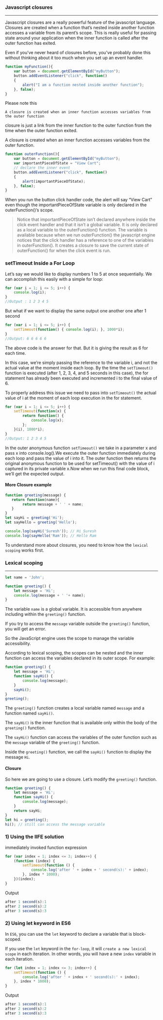 ### Javascript closures

---

Javascript closures are a really powerful feature of the javascript language. Closures are created when a function that’s nested inside another function accesses a variable from its parent’s scope. This is really useful for passing state around your application when the inner function is called after the outer function has exited.

Even if you’ve never heard of closures before, you’ve probably done this without thinking about it too much when you set up an event handler.

```javascript
function myFunction(){
    var button = document.getElementById("myButton");
    button.addEventListener("click", function()
    {
        alert("I am a function nested inside another function");
    }, false);
}
```

Please note this

```
A closure is created when an inner function accesses variables from the outer function
```

closure is just a link from the inner function to the outer function from the time when the outer function exited.

A closure is created when an inner function accesses variables from the outer function.

```javascript
function outerFunction(){
    var button = document.getElementById("myButton");
    var importantPieceOfState = "View Cart";
    // declare the inner event
    button.addEventListener("click", function()
    {
        alert(importantPieceOfState);
    }, false);
}
```

When you run the button click handler code, the alert will say “View Cart” even though the importantPieceOfState variable is only declared in the outerFunction()’s scope.

> Notice that importantPieceOfState isn’t declared anywhere inside the click event handler and that it isn’t a global variable. It is only declared as a local variable to the outerFunction() function. The variable is available because when we run outerFunction() the javascript engine notices that the click handler has a reference to one of the variables in outerFunction(). It creates a closure to save the current state of outerFunction() for when the click event is run.

### setTimeout Inside a For Loop

Let’s say we would like to display numbers 1 to 5 at once sequentially. We can accomplish this easily with a simple for loop:

```javascript
for (var i = 1; i <= 5; i++) {
    console.log(i);
}
//Output : 1 2 3 4 5
```
But what if we want to display the same output one another one after 1 second

```javascript
for (var i = 1; i <= 5; i++) {
    setTimeout(function() { console.log(i); }, 1000*i);
}
//Output: 6 6 6 6 6
```

The above code is the answer for that. But it is giving the result as 6 for each time.

In this case, we’re simply passing the reference to the variable i, and not the actual value at the moment inside each loop. By the time the ``setTimeout()`` function is executed (after 1, 2, 3, 4, and 5 seconds in this case), the for statement has already been executed and incremented i to the final value of 6.

To properly address this issue we need to pass into ``setTimeout()`` the actual value of i at the moment of each loop execution in the for statement.

```javascript
for (var i = 1; i <= 5; i++) {
    setTimeout(function(x) { 
		return function() { 
			console.log(x); 
		}; 
	}(i), 1000*i);
}
//Output: 1 2 3 4 5
```
In the outer anonymous function ``setTimeout()`` we take in a parameter x and pass x into console.log().We execute the outer function immediately during each loop and pass the value of i into it. The outer function then returns the original anonymous function to be used for setTimeout() with the value of i captured in its private variable x.Now when we run this final code block, we’ll get the expected output.

#### More Closure example

```javascript
function greeting(message) {
   return function(name){
        return message + ' ' + name;
   }
}
let sayHi = greeting('Hi');
let sayHello = greeting('Hello');

console.log(sayHi('Suresh')); // Hi Suresh
console.log(sayHello('Ram')); // Hello Ram
```

To understand more about closures, you need to know how the ``lexical scoping`` works first.
### Lexical scoping
---


```javascript
let name = 'John';

function greeting() { 
    let message = 'Hi';
    console.log(message + ' '+ name);
}
```

The variable ``name`` is a global variable. It is accessible from anywhere including within the ``greeting()`` function.

If you try to access the ``message`` variable outside the ``greeting()`` function, you will get an error.

So the JavaScript engine uses the scope to manage the variable accessibility.

According to lexical scoping, the scopes can be nested and the inner function can access the variables declared in its outer scope. For example:

```javascript
function greeting() {
    let message = 'Hi';
    function sayHi() {
        console.log(message);
    }
    sayHi();
}
greeting();
```

The ``greeting()`` function creates a local variable named ``message`` and a function named ``sayHi()``.

The ``sayHi()`` is the inner function that is available only within the body of the ``greeting()`` function.

The ``sayHi()`` function can access the variables of the outer function such as the ``message`` variable of the ``greeting()`` function.

Inside the ``greeting()`` function, we call the ``sayHi()`` function to display the message ``Hi``.

#### Closure
So here we are going to use a closure. Let’s modify the ``greeting()`` function.

```javascript
function greeting() {
    let message = 'Hi';
    function sayHi() {
        console.log(message);
    }
    return sayHi;
}
let hi = greeting();
hi(); // still can access the message variable
```

### 1) Using the IIFE solution
immediately invoked function expression

```javascript
for (var index = 1; index <= 3; index++) {
    (function (index) {
        setTimeout(function () {
            console.log('after ' + index + ' second(s):' + index);
        }, index * 1000);
    })(index);
}
```
Output
```javascript
after 1 second(s):1
after 2 second(s):2
after 3 second(s):3
```

### 2) Using let keyword in ES6

In ``ES6``, you can use the ``let`` keyword to declare a variable that is block-scoped.

If you use the ``let`` keyword in the ``for-loop``, it will ``create a new lexical scope`` in each iteration. In other words, you will have a new ``index`` variable in each iteration.

```javascript
for (let index = 1; index <= 3; index++) {
    setTimeout(function () {
        console.log('after ' + index + ' second(s):' + index);
    }, index * 1000);
}
```
Output
```javascript
after 1 second(s):1
after 2 second(s):2
after 3 second(s):3
```
